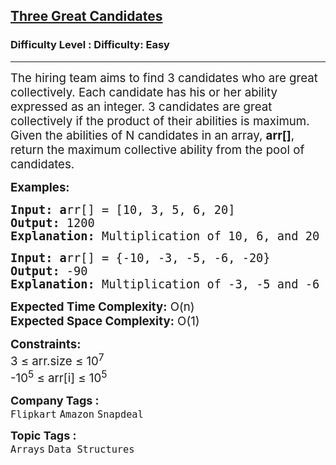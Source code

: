<h2><a href="https://www.geeksforgeeks.org/problems/three-great-candidates0515/1?page=1&status=unsolved&sortBy=latest">Three Great Candidates</a></h2><h3>Difficulty Level : Difficulty: Easy</h3><hr><div class="problems_problem_content__Xm_eO"><p><span style="font-size: 14pt;">The hiring team aims to find 3 candidates who are great collectively. Each candidate has his or her ability expressed as an integer. 3 candidates are great collectively if the product of their abilities is maximum. Given the abilities of N candidates in an array, <strong>arr[]</strong>, return the maximum collective ability from the pool of candidates.</span></p>
<p><span style="font-size: 14pt;"><strong>Examples:</strong></span></p>
<pre><span style="font-size: 14pt;"><strong>Input: a</strong>rr[] = [10, 3, 5, 6, 20]
<strong>Output:</strong> 1200
<strong>Explanation: </strong>Multiplication of 10, 6, and 20 is 1200.
</span></pre>
<pre><span style="font-size: 14pt;"><strong>Input: a</strong>rr[] = {-10, -3, -5, -6, -20}
<strong>Output:</strong> -90
<strong>Explanation: </strong>Multiplication of -3, -5 and -6 is -90.</span></pre>
<p><span style="font-size: 14pt;"><strong>Expected Time Complexity:</strong> O(n)<br><strong>Expected Space&nbsp;</strong></span><strong style="font-family: -apple-system, BlinkMacSystemFont, 'Segoe UI', Roboto, Oxygen, Ubuntu, Cantarell, 'Open Sans', 'Helvetica Neue', sans-serif; font-size: 18.6667px;">Complexity</strong><strong style="font-size: 14pt; font-family: -apple-system, BlinkMacSystemFont, 'Segoe UI', Roboto, Oxygen, Ubuntu, Cantarell, 'Open Sans', 'Helvetica Neue', sans-serif;">:</strong><span style="font-size: 14pt; font-family: -apple-system, BlinkMacSystemFont, 'Segoe UI', Roboto, Oxygen, Ubuntu, Cantarell, 'Open Sans', 'Helvetica Neue', sans-serif;"> O(1)</span></p>
<p><span style="font-size: 14pt;"><strong>Constraints:</strong><br>3 ≤ arr.size ≤ 10<sup>7</sup><br>-10<sup>5</sup> ≤ arr[i] ≤ 10<sup>5</sup></span></p></div><p><span style=font-size:18px><strong>Company Tags : </strong><br><code>Flipkart</code>&nbsp;<code>Amazon</code>&nbsp;<code>Snapdeal</code>&nbsp;<br><p><span style=font-size:18px><strong>Topic Tags : </strong><br><code>Arrays</code>&nbsp;<code>Data Structures</code>&nbsp;